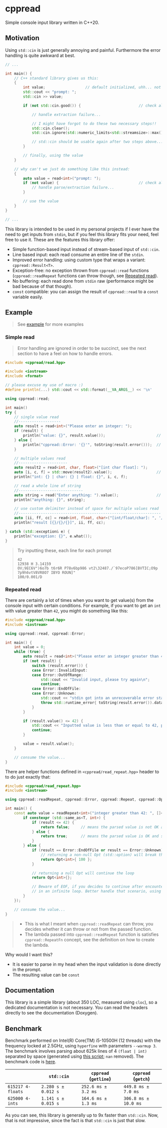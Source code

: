 # cppread

Simple console input library written in C++20.

## Motivation

Using `std::cin` is just generally annoying and painful. Furthermore the error handling is quite awkward at best.

```cpp
// ...

int main() {
    // C++ standard library gives us this:
    {
        int value;                  // default initialized, uhh... not good
        std::cout << "prompt: ";
        std::cin >> value;

        if (not std::cin.good()) {                          // check all potential errors

            // handle extraction failure...

            // I might have forgot to do these two necessary steps!!
            std::cin.clear();
            std::cin.ignore(std::numeric_limits<std::streamsize>::max(), '\n');

            // std::cin should be usable again after two steps above...
        }

        // finally, using the value
    }

    // why can't we just do something like this instead:
    {
        auto value = read<int>("prompt: ");
        if (not value) {                                    // check all potential errors
            // handle parse/extraction failure...
        }

        // use the value
    }
}

// ...
```

This library is intended to be used in my personal projects if I ever have the need to get inputs from `stdin`, but if you feel this library fits your need, feel free to use it. These are the features this library offer:

- Simple function-based input instead of stream-based input of `std::cin`.
- Line based input: each read consume an entire line of the `stdin`.
- Improved error handling: using custom type that wraps a variant: `cppread::Result<T>`.
- Exception-free: no exception thrown from `cppread::read` functions (`cppread::readRepeat` functions can throw though, see [Repeated read](#repeated-read)).
- No buffering: each read done from `stdin` raw (performance might be bad because of that though).
- `const` compatible: you can assign the result of `cppread::read` to a `const` variable easily.

## Example

> See [example](./example/source/main.cpp) for more examples

### Simple read

> Error handling are ignored in order to be succinct, see the next section to have a feel on how to handle errors.

```cpp
#include <cppread/read.hpp>

#include <iostream>
#include <format>

// please excuse my use of macro :)
#define println(...) std::cout << std::format(__VA_ARGS__) << '\n'

using cppread::read;

int main()
try {
    // single value read
    //-------------------
    auto result = read<int>("Please enter an integer: ");
    if (result) {
        println("value: {}", result.value());                       // retrieve contained value
    } else {
        println("cppread::Error: '{}'", toString(result.error()));  // get human readable error description (ADL in effect here)
    }

    // multiple values read
    //----------------------
    auto result2 = read<int, char, float>("[int char float]: ");
    auto [i, c, f] = std::move(result2).value();                    // returned value is tuple, you can use structured binding
    println("int: {} | char: {} | float: {}", i, c, f);

    // read a whole line of string
    //-----------------------------
    auto string = read("Enter anything: ").value();                 // `value()` will throw if error was returned instead
    println("anything: {}", string);

    // use custom delimiter instead of space for multiple values read
    //----------------------------------------------------------------
    auto [ii, ff, cc] = read<int, float, char>("[int/float/char]: ", '/').value();
    println("result [{}/{}/{}]", ii, ff, cc);

} catch (std::exception& e) {
    println("exception: {}", e.what());
}
```

> Try inputting these, each line for each prompt
>
> ```
> 42
> 12938 H 3.14159
> OV;9EC6V")6o7b t6r6R P78v6bp986 vt2\32487./`97ecoP786[BVTIC;O9p 7p9h6vtV8VR8O7 IBYO ROUN]"
> 100/0.001/D
> ```

### Repeated read

There are certainly a lot of times when you want to get value(s) from the console input with certain conditions. For example, if you want to get an `int` with value greater than `42`, you might do something like this:

```cpp
#include <cppread/read.hpp>
#include <iostream>

using cppread::read, cppread::Error;

int main() {
    int value = 0;
    while (true) {
        auto result = read<int>("Please enter an integer greater than 42: ");
        if (not result) {
            switch (result.error()) {
            case Error::InvalidInput:
            case Error::OutOfRange:
                std::cout << "Invalid input, please try again\n";
                continue;
            case Error::EndOfFile:
            case Error::Unknown:
                std::cout << "stdin got into an unrecoverable error state!\n";
                throw std::runtime_error{ toString(result.error()).data() };
            }
        }

        if (result.value() <= 42) {
            std::cout << "Inputted value is less than or equal to 42, please try again";
            continue;
        }

        value = result.value();
    }

    // consume the value...
}
```

There are helper functions defined in `<cppread/read_repeat.hpp>` header to to do just exactly that:

```cpp
#include <cppread/read_repeat.hpp>
#include <iostream>

using cppread::readRepeat, cppread::Error, cppread::Repeat, cppread::Opt;

int main() {
    const auto value = readRepeat<int>("integer greater than 42: ", []<typename T>(T& result) {
        if constexpr (std::same_as<T, int>) {
            if (result <= 42) {
                return false;     // means the parsed value is not OK and should continue the loop and repeat prompt
            } else {
                return true;      // means the parsed value is OK and should stop the loop
            }
        } else {
            if (result == Error::EndOfFile or result == Error::Unknown) {
                // returning a non-null Opt (std::option) will break the loop and the value will be returned
                return Opt<int>{ 100 };
            }

            // returning a null Opt will continue the loop
            return Opt<int>{};

            // Beware of EOF, if you decides to continue after encountering EOF, the code will stuck
            // in an infinite loop. Better handle that scenario, using exception for example.
        }
    });

    // consume the value...
}
```

> - This is what I meant when `cppread::readRepeat` can throw, you decides whether it can throw or not from the passed function.
> - The lambda passed into `cppread::readRepeat` function is satisfies `cppread::RepeatFn` concept, see the definition on how to create the lambda.

Why would I want this?

- It is easier to parse in my head when the input validation is done directly in the prompt.
- The resulting value can be `const`

## Documentation

This library is a simple library (about 350 LOC, measured using `cloc`), so a dedicated documentation is not necessary. You can read the headers directly to see the documentation (Doxygen).

## Benchmark

Benchmark performed on Intel(R) Core(TM) i5-10500H (12 threads) with the frequency locked at 2.5GHz, using `hyperfine` with parameters `--warmup 3`. The benchmark involves parsing about 625k lines of 4 `(float | int)` separated by space (generated using [this script](example/random_gen.sh); `nan` removed). The benchmark code is [here](example/source/bench.cpp).

|                   | `std::cin`           | `cppread` (`getline`) | `cppread` (`getch`)   |
| ----------------- | -------------------- | --------------------- | --------------------- |
| `615217 4-floats` | `2.280 s ±  0.012 s` | `252.6 ms ±   3.2 ms` | `449.8 ms ±   7.0 ms` |
| `625000 4-ints`   | `1.141 s ±  0.015 s` | `164.6 ms ±   1.3 ms` | `306.8 ms ±  10.0 ms` |

As you can see, this library is generally up to 9x faster than `std::cin`. Now, that is not impressive, since the fact is that `std::cin` is just that slow.
